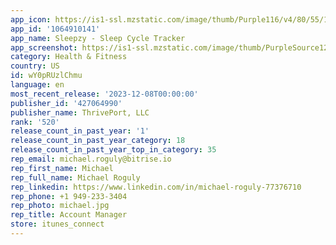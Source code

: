 ```yaml
---
app_icon: https://is1-ssl.mzstatic.com/image/thumb/Purple116/v4/80/55/14/805514fa-3519-2500-fc4b-9e32443a347c/AppIconsFree-0-1x_U007emarketing-0-7-0-85-220.png/1024x1024bb.png
app_id: '1064910141'
app_name: Sleepzy - Sleep Cycle Tracker
app_screenshot: https://is1-ssl.mzstatic.com/image/thumb/PurpleSource123/v4/2d/e1/9a/2de19a73-1b0e-7e0e-e5e8-d6a36af28c79/baf44ab0-1787-4a93-9740-a6d85891efdd_iphone6.5_s1_en-US.jpg/1242x2688bb.png
category: Health & Fitness
country: US
id: wY0pRUzlChmu
language: en
most_recent_release: '2023-12-08T00:00:00'
publisher_id: '427064990'
publisher_name: ThrivePort, LLC
rank: '520'
release_count_in_past_year: '1'
release_count_in_past_year_category: 18
release_count_in_past_year_top_in_category: 35
rep_email: michael.roguly@bitrise.io
rep_first_name: Michael
rep_full_name: Michael Roguly
rep_linkedin: https://www.linkedin.com/in/michael-roguly-77376710
rep_phone: +1 949-233-3404
rep_photo: michael.jpg
rep_title: Account Manager
store: itunes_connect
---
```

